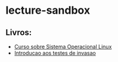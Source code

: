 # lecture-sandbox

## Livros:

* [Curso sobre Sistema Operacional Linux](./Cadernos_de_Informatica/Curso_sobre_Sistema_Operacional_Linux)
* [Introducao aos testes de invasao](Introducao_aos_testes_de_invasao)
